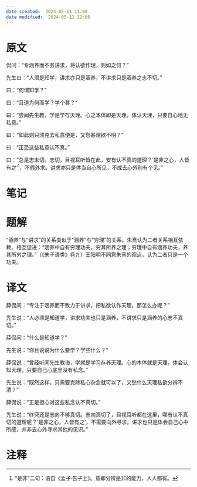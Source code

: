```yaml
---
date created:  2024-05-11 11:08
date modified:  2024-05-11 12:06
---
```

# 原文
侃问：“专涵养而不务讲求，将认欲作理，则如之何？”

先生曰：“人须是知学，讲求亦只是涵养，不讲求只是涵养之志不切。”

曰：“何谓知学？”

曰：“且道为何而学？学个甚？”

曰：“尝闻先生教，学是学存天理。心之本体即是天理，体认天理，只要自心地无私意。”

曰：“如此则只须克去私意便是，又愁甚理欲不明？”

曰：“正恐这些私意认不真。”

曰：“总是志未切。志切，目视耳听皆在此，安有认不真的道理？‘是非之心，人皆有之’[^1]，不假外求。讲求亦只是体当自心所见，不成去心外别有个见。”
# 笔记

# 题解
“涵养”与“讲求”的关系类似于“涵养”与“穷理”的关系。朱熹认为二者关系相互依赖、相互促进：“涵养中自有穷理功夫，穷其所养之理；穷理中自有涵养功夫，养其所穷之理。”（《朱子语类》卷九）王阳明不同意朱熹的观点，认为二者只是一个功夫。
# 译文
薛侃问：“专注于涵养而不致力于讲求，把私欲认作天理，那怎么办呢？”

先生说：“人必须是知道学，讲求功夫也只是涵养，不讲求只是涵养的心志不真切。”

薛侃问：“什么是知道学？”

先生说：“你且说说为什么要学？学些什么？”

薛侃说：“曾经听闻先生教诲，学就是学习存养天理。心的本体就是天理，体会认知天理，只要自己心底里没有私念。”

先生说：“既然这样，只需要克除私心杂念就可以了，又愁什么天理私欲分辨不清？”

薛侃说：“正是担心对这些私念认不真切。”

先生说：“终究还是志向不够真切。志向真切了，目视耳听都在这里，哪有认不真切的道理呢？‘是非之心，人皆有之’，不需要向外寻求。讲求也只是体会自己心中所感，并非去心外寻求其他的见识。”
# 注释

[^1]: “是非”二句：语自《孟子·告子上》。意即分辨是非的能力，人人都有。